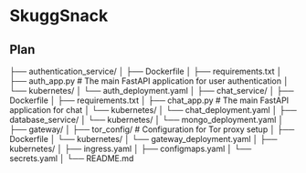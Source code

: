 # SkuggSnack

## Plan
├── authentication_service/
│   ├── Dockerfile
│   ├── requirements.txt
│   ├── auth_app.py  # The main FastAPI application for user authentication
│   └── kubernetes/
│       └── auth_deployment.yaml
│
├── chat_service/
│   ├── Dockerfile
│   ├── requirements.txt
│   ├── chat_app.py  # The main FastAPI application for chat
│   └── kubernetes/
│       └── chat_deployment.yaml
│
├── database_service/
│   └── kubernetes/
│       └── mongo_deployment.yaml
│
├── gateway/
│   ├── tor_config/  # Configuration for Tor proxy setup
│   ├── Dockerfile
│   └── kubernetes/
│       └── gateway_deployment.yaml
│
├── kubernetes/
│   ├── ingress.yaml
│   ├── configmaps.yaml
│   └── secrets.yaml
│
└── README.md


